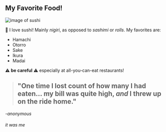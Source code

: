 ## My Favorite Food!

![image of sushi](https://encrypted-tbn0.gstatic.com/images?q=tbn:ANd9GcQ3KdYJjJDqGCowUlq6_uWJqXkzODxtp1qyUQ&usqp=CAU)

🍣 I love sushi! Mainly _nigiri_, as opposed to _sashimi_ or _rolls_. My favorites are:

* Hamachi
* Otorro
* Sake
* Ikura
* Madai

⚠️ **be careful** ⚠️ especially at all-you-can-eat restaurants!

>## "One time I lost count of how many I had eaten... my bill was quite high, _and_ I threw up on the ride home."
_-anonymous_ 
###### it was me
